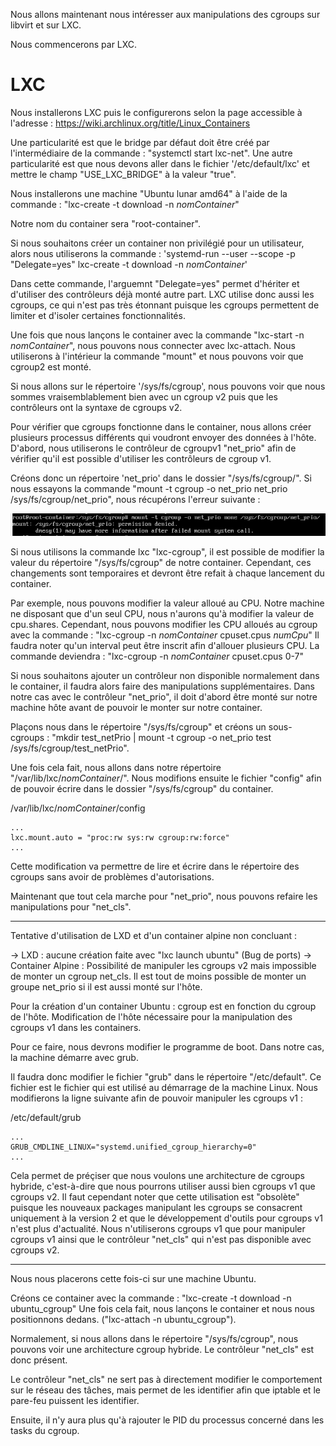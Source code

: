 Nous allons maintenant nous intéresser aux manipulations des cgroups sur libvirt et sur LXC.

Nous commencerons par LXC.

# LXC

Nous installerons LXC puis le configurerons selon la page accessible à l'adresse : https://wiki.archlinux.org/title/Linux_Containers

Une particularité est que le bridge par défaut doit être créé par l'intermédiaire de la commande : "systemctl start lxc-net".
Une autre particularité est que nous devons aller dans le fichier '/etc/default/lxc' et mettre le champ "USE_LXC_BRIDGE" à la valeur "true".

Nous installerons une machine "Ubuntu lunar amd64" à l'aide de la commande : "lxc-create -t download -n _nomContainer_"

Notre nom du container sera "root-container".

Si nous souhaitons créer un container non privilégié pour un utilisateur, alors nous utiliserons la commande : 'systemd-run --user --scope -p "Delegate=yes" lxc-create -t download -n _nomContainer_'

Dans cette commande, l'arguemnt "Delegate=yes" permet d'hériter et d'utiliser des contrôleurs déjà monté autre part.
LXC utilise donc aussi les cgroups, ce qui n'est pas très étonnant puisque les cgroups permettent de limiter et d'isoler certaines fonctionnalités.

Une fois que nous lançons le container avec la commande "lxc-start -n _nomContainer_", nous pouvons nous connecter avec lxc-attach.
Nous utiliserons à l'intérieur la commande "mount" et nous pouvons voir que cgroup2 est monté.

Si nous allons sur le répertoire '/sys/fs/cgroup', nous pouvons voir que nous sommes vraisemblablement bien avec un cgroup v2 puis que les contrôleurs ont la syntaxe de cgroups v2.

Pour vérifier que cgroups fonctionne dans le container, nous allons créer plusieurs processus différents qui voudront envoyer des données à l'hôte.
D'abord, nous utiliserons le contrôleur de cgroupv1 "net_prio" afin de vérifier qu'il est possible d'utiliser les contrôleurs de cgroup v1.

Créons donc un répertoire 'net_prio' dans le dossier "/sys/fs/cgroup/".
Si nous essayons la commande "mount -t cgroup -o net_prio net_prio /sys/fs/cgroup/net_prio", nous récupérons l'erreur suivante :

![Erreur récupérée lors de la tentative de mount](./ErreurNetPrio.PNG)

Si nous utilisons la commande lxc "lxc-cgroup", il est possible de modifier la valeur du répertoire "/sys/fs/cgroup" de notre container.
Cependant, ces changements sont temporaires et devront être refait à chaque lancement du container.

Par exemple, nous pouvons modifier la valeur alloué au CPU.
Notre machine ne disposant que d'un seul CPU, nous n'aurons qu'à modifier la valeur de cpu.shares.
Cependant, nous pouvons modifier les CPU alloués au cgroup avec la commande : "lxc-cgroup -n _nomContainer_ cpuset.cpus _numCpu_"
Il faudra noter qu'un interval peut être inscrit afin d'allouer plusieurs CPU.
La commande deviendra : "lxc-cgroup -n _nomContainer_ cpuset.cpus 0-7"

Si nous souhaitons ajouter un contrôleur non disponible normalement dans le container, il faudra alors faire des manipulations supplémentaires.
Dans notre cas avec le contrôleur "net_prio", il doit d'abord être monté sur notre machine hôte avant de pouvoir le monter sur notre container.

Plaçons nous dans le répertoire "/sys/fs/cgroup" et créons un sous-cgroups : "mkdir test_netPrio | mount -t cgroup -o net_prio test /sys/fs/cgroup/test_netPrio".

Une fois cela fait, nous allons dans notre répertoire "/var/lib/lxc/_nomContainer_/".
Nous modifions ensuite le fichier "config" afin de pouvoir écrire dans le dossier "/sys/fs/cgroup" du container.

/var/lib/lxc/_nomContainer_/config
```
...
lxc.mount.auto = "proc:rw sys:rw cgroup:rw:force"
...
```

Cette modification va permettre de lire et écrire dans le répertoire des cgroups sans avoir de problèmes d'autorisations.

Maintenant que tout cela marche pour "net_prio", nous pouvons refaire les manipulations pour "net_cls".

---

Tentative d'utilisation de LXD et d'un container alpine non concluant : 

-> LXD : aucune création faite avec "lxc launch ubuntu" (Bug de ports)
-> Container Alpine : Possibilité de manipuler les cgroups v2 mais impossible de monter un cgroup net_cls.
Il est tout de moins possible de monter un groupe net_prio si il est aussi monté sur l'hôte.

Pour la création d'un container Ubuntu : cgroup est en fonction du cgroup de l'hôte.
Modification de l'hôte nécessaire pour la manipulation des cgroups v1 dans les containers.

Pour ce faire, nous devrons modifier le programme de boot.
Dans notre cas, la machine démarre avec grub.

Il faudra donc modifier le fichier "grub" dans le répertoire "/etc/default".
Ce fichier est le fichier qui est utilisé au démarrage de la machine Linux.
Nous modifierons la ligne suivante afin de pouvoir manipuler les cgroups v1 :

/etc/default/grub
```
...
GRUB_CMDLINE_LINUX="systemd.unified_cgroup_hierarchy=0"
...
```

Cela permet de préçiser que nous voulons une architecture de cgroups hybride, c'est-à-dire que nous pourrons utiliser aussi bien cgroups v1 que cgroups v2.
Il faut cependant noter que cette utilisation est "obsolète" puisque les nouveaux packages manipulant les cgroups se consacrent uniquement à la version 2 et que le développement d'outils pour cgroups v1 n'est plus d'actualité.
Nous n'utiliserons cgroups v1 que pour manipuler cgroups v1 ainsi que le contrôleur "net_cls" qui n'est pas disponible avec cgroups v2.

---

Nous nous placerons cette fois-ci sur une machine Ubuntu.

Créons ce container avec la commande : "lxc-create -t download -n ubuntu_cgroup"
Une fois cela fait, nous lançons le container et nous nous positionnons dedans. ("lxc-attach -n ubuntu_cgroup").

Normalement, si nous allons dans le répertoire "/sys/fs/cgroup", nous pouvons voir une architecture cgroup hybride.
Le contrôleur "net_cls" est donc présent.

Le contrôleur "net_cls" ne sert pas à directement modifier le comportement sur le réseau des tâches, mais permet de les identifier afin que iptable et le pare-feu puissent les identifier.

Ensuite, il n'y aura plus qu'à rajouter le PID du processus concerné dans les tasks du cgroup.